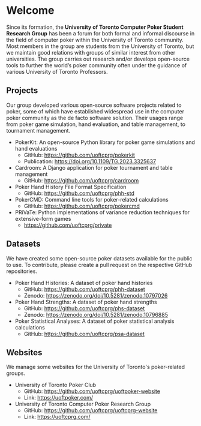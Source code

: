 # Welcome

Since its formation, the **University of Toronto Computer Poker Student Research Group** has been a forum for both formal and informal discourse in the field of computer poker within the University of Toronto community. Most members in the group are students from the University of Toronto, but we maintain good relations with groups of similar interest from other universities. The group carries out research and/or develops open-source tools to further the world’s poker community often under the guidance of various University of Toronto Professors.

## Projects

Our group developed various open-source software projects related to poker, some of which have established widespread use in the computer poker community as the de facto software solution. Their usages range from poker game simulation, hand evaluation, and table management, to tournament management.

- PokerKit: An open-source Python library for poker game simulations and hand evaluations
  - GitHub: https://github.com/uoftcprg/pokerkit
  - Publication: https://doi.org/10.1109/TG.2023.3325637
- Cardroom: A Django application for poker tournament and table management
  - GitHub: https://github.com/uoftcprg/cardroom
- Poker Hand History File Format Specification
  - GitHub: https://github.com/uoftcprg/phh-std
- PokerCMD: Command line tools for poker-related calculations
  - GitHub: https://github.com/uoftcprg/pokercmd
- PRiVaTe: Python implementations of variance reduction techniques for extensive-form games
  - https://github.com/uoftcprg/private

## Datasets

We have created some open-source poker datasets available for the public to use. To contribute, please create a pull request on the respective GitHub repositories.

- Poker Hand Histories: A dataset of poker hand histories
  - GitHub: https://github.com/uoftcprg/phh-dataset
  - Zenodo: https://zenodo.org/doi/10.5281/zenodo.10797026
- Poker Hand Strengths: A dataset of poker hand strengths
  - GitHub: https://github.com/uoftcprg/phs-dataset
  - Zenodo: https://zenodo.org/doi/10.5281/zenodo.10796885
- Poker Statistical Analyses: A dataset of poker statistical analysis calculations
  - GitHub: https://github.com/uoftcprg/psa-dataset

## Websites

We manage some websites for the University of Toronto's poker-related groups.

- University of Toronto Poker Club
  - GitHub: https://github.com/uoftcprg/uoftpoker-website
  - Link: https://uoftpoker.com/
- University of Toronto Computer Poker Research Group
  - GitHub: https://github.com/uoftcprg/uoftcprg-website
  - Link: https://uoftcprg.com/
